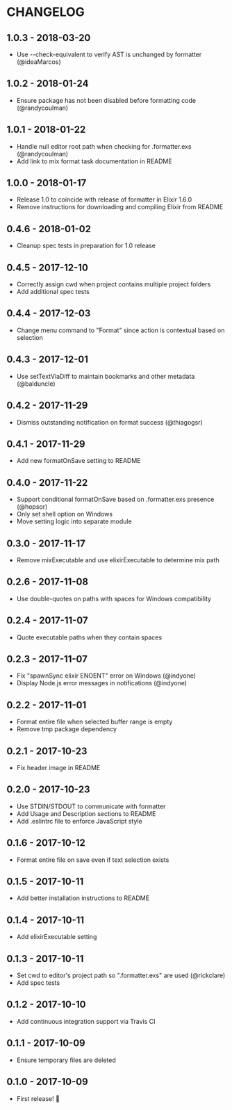 # CHANGELOG

## 1.0.3 - 2018-03-20

* Use --check-equivalent to verify AST is unchanged by formatter (@ideaMarcos)

## 1.0.2 - 2018-01-24

* Ensure package has not been disabled before formatting code (@randycoulman)

## 1.0.1 - 2018-01-22

* Handle null editor root path when checking for .formatter.exs (@randycoulman)
* Add link to mix format task documentation in README

## 1.0.0 - 2018-01-17

* Release 1.0 to coincide with release of formatter in Elixir 1.6.0
* Remove instructions for downloading and compiling Elixir from README

## 0.4.6 - 2018-01-02

* Cleanup spec tests in preparation for 1.0 release

## 0.4.5 - 2017-12-10

* Correctly assign cwd when project contains multiple project folders
* Add additional spec tests

## 0.4.4 - 2017-12-03

* Change menu command to "Format" since action is contextual based on selection

## 0.4.3 - 2017-12-01

* Use setTextViaDiff to maintain bookmarks and other metadata (@balduncle)

## 0.4.2 - 2017-11-29

* Dismiss outstanding notification on format success (@thiagogsr)

## 0.4.1 - 2017-11-29

* Add new formatOnSave setting to README

## 0.4.0 - 2017-11-22

* Support conditional formatOnSave based on .formatter.exs presence (@hopsor)
* Only set shell option on Windows
* Move setting logic into separate module

## 0.3.0 - 2017-11-17

* Remove mixExecutable and use elixirExecutable to determine mix path

## 0.2.6 - 2017-11-08

* Use double-quotes on paths with spaces for Windows compatibility

## 0.2.4 - 2017-11-07

* Quote executable paths when they contain spaces

## 0.2.3 - 2017-11-07

* Fix "spawnSync elixir ENOENT" error on Windows (@indyone)
* Display Node.js error messages in notifications (@indyone)

## 0.2.2 - 2017-11-01

* Format entire file when selected buffer range is empty
* Remove tmp package dependency

## 0.2.1 - 2017-10-23

* Fix header image in README

## 0.2.0 - 2017-10-23

* Use STDIN/STDOUT to communicate with formatter
* Add Usage and Description sections to README
* Add .eslintrc file to enforce JavaScript style

## 0.1.6 - 2017-10-12

* Format entire file on save even if text selection exists

## 0.1.5 - 2017-10-11

* Add better installation instructions to README

## 0.1.4 - 2017-10-11

* Add elixirExecutable setting

## 0.1.3 - 2017-10-11

* Set cwd to editor's project path so ".formatter.exs" are used (@rickclare)
* Add spec tests

## 0.1.2 - 2017-10-10

* Add continuous integration support via Travis CI

## 0.1.1 - 2017-10-09

* Ensure temporary files are deleted

## 0.1.0 - 2017-10-09

* First release! 🎉
